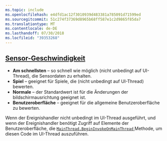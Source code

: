 ```yaml
---
ms.topic: include
ms.openlocfilehash: e4dfd1ac12f3010939d483381a785091d71599ed
ms.sourcegitcommit: 51c274f37369d8965b68ff587e1c2d9865f85da7
ms.translationtype: MT
ms.contentlocale: de-DE
ms.lasthandoff: 07/30/2018
ms.locfileid: "39353268"
---
```

## <a name="sensor-speedxrefxamarinessentialssensorspeed"></a>[Sensor-Geschwindigkeit](xref:Xamarin.Essentials.SensorSpeed)

- **Am schnellsten** – so schnell wie möglich (nicht unbedingt auf UI-Thread), die Sensordaten zu erhalten.
- **Spiel** – geeignet für Spiele, die (nicht unbedingt auf UI-Thread) bewerten.
- **Normale** – der Standardwert ist für die Änderungen der bildschirmausrichtung geeignet ist.
- **Benutzeroberfläche** – geeignet für die allgemeine Benutzeroberfläche zu bewerten.

Wenn der Ereignishandler nicht unbedingt im UI-Thread ausgeführt, und wenn der Ereignishandler benötigt Zugriff auf Elemente der Benutzeroberfläche, die [ `MainThread.BeginInvokeOnMainThread` ](~/essentials/main-thread.md) Methode, um diesen Code im UI-Thread auszuführen.